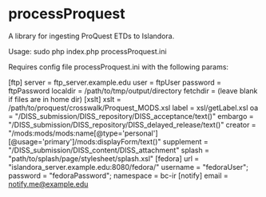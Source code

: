 # processProquest

A library for ingesting ProQuest ETDs to Islandora.

Usage: sudo php index.php processProquest.ini

Requires config file processProquest.ini with the following params:

[ftp]
server     = ftp_server.example.edu
user       = ftpUser
password   = ftpPassword
localdir   = /path/to/tmp/output/directory
fetchdir   = (leave blank if files are in home dir)
[xslt]
xslt       = /path/to/proquest/crosswalk/Proquest_MODS.xsl
label      = xsl/getLabel.xsl
oa         = "/DISS_submission/DISS_repository/DISS_acceptance/text()"
embargo    = "/DISS_submission/DISS_repository/DISS_delayed_release/text()"
creator    = "/mods:mods/mods:name[@type='personal'][@usage='primary']/mods:displayForm/text()"
supplement = "/DISS_submission/DISS_content/DISS_attachment"
splash     = "path/to/splash/page/stylesheet/splash.xsl"
[fedora]
url        = "islandora_server.example.edu:8080/fedora/"
username   = "fedoraUser";
password   = "fedoraPassword";
namespace  = bc-ir
[notify]
email      = notify.me@example.edu
